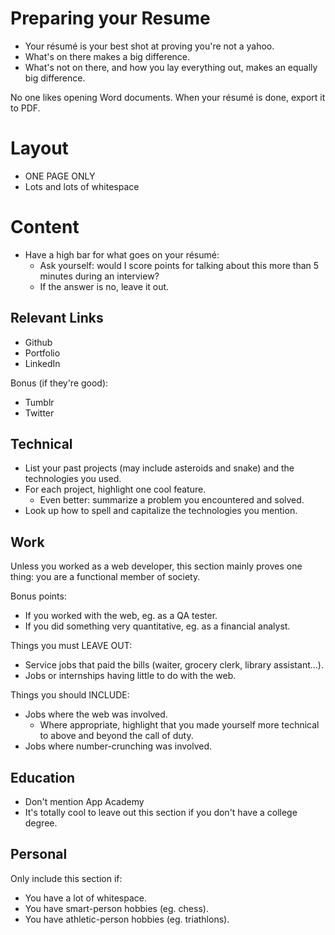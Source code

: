 # Preparing your Resume
* Your résumé is your best shot at proving you're not a yahoo.
* What's on there makes a big difference.
* What's not on there, and how you lay everything out, makes an equally big difference.

No one likes opening Word documents. When your résumé is done, export it to PDF.


# Layout
* ONE PAGE ONLY
* Lots and lots of whitespace


# Content
* Have a high bar for what goes on your résumé:
	* Ask yourself: would I score points for talking about this more than 5 minutes during an interview?
	* If the answer is no, leave it out.


## Relevant Links
* Github
* Portfolio
* LinkedIn

Bonus (if they're good):
* Tumblr
* Twitter

## Technical
* List your past projects (may include asteroids and snake) and the technologies you used.
* For each project, highlight one cool feature.
	* Even better: summarize a problem you encountered and solved.
* Look up how to spell and capitalize the technologies you mention.

## Work
Unless you worked as a web developer, this section mainly proves one thing:
you are a functional member of society.

Bonus points:
* If you worked with the web, eg. as a QA tester.
* If you did something very quantitative, eg. as a financial analyst.

Things you must LEAVE OUT:

* Service jobs that paid the bills (waiter, grocery clerk, library assistant...).
* Jobs or internships having little to do with the web.

Things you should  INCLUDE:

* Jobs where the web was involved.
   * Where appropriate, highlight that you made yourself more technical to above and beyond the call of duty.
* Jobs where number-crunching was involved.

## Education
* Don't mention App Academy
* It's totally cool to leave out this section if you don't have a college degree.

## Personal
Only include this section if:
* You have a lot of whitespace.
* You have smart-person hobbies (eg. chess).
* You have athletic-person hobbies (eg. triathlons).
